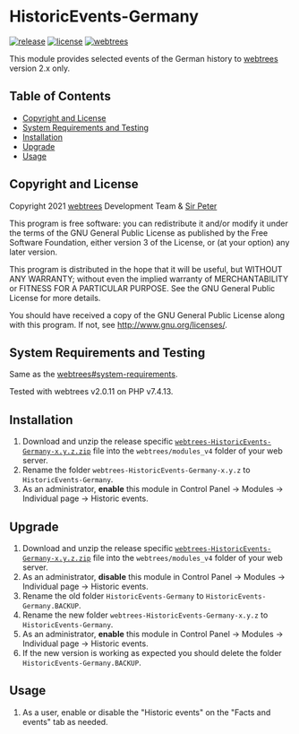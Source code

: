 # HistoricEvents-Germany
[![release](https://img.shields.io/static/v1?label=release&message=v1.0.3&color=green)](https://github.com/reteP-riS/webtrees-HistoricEvents-Germany/releases "release")
[![license](https://img.shields.io/static/v1?label=license&message=GPL-3.0&color=orange)](https://github.com/reteP-riS/webtrees-HistoricEvents-Germany/blob/main/LICENSE.md "license")
[![webtrees](https://img.shields.io/static/v1?label=webtrees&message=v2.x&color=blue)](https://github.com/fisharebest/webtrees "webtrees")

This module provides selected events of the German history to [webtrees](https://github.com/fisharebest/webtrees) version 2.x only.

## Table of Contents

* [Copyright and License](#copyright-and-license)
* [System Requirements and Testing](#system-requirements-and-testing)
* [Installation](#installation)
* [Upgrade](#upgrade)
* [Usage](#usage)

## Copyright and License

Copyright 2021 [webtrees](https://github.com/fisharebest/webtrees "webtrees") Development Team & [Sir Peter](https://github.com/reteP-riS/webtrees-HistoricEvents-Germany "Sir Peter")

This program is free software: you can redistribute it and/or modify it under the terms of the GNU General Public License as published by the Free Software Foundation, either version 3 of the License, or (at your option) any later version.

This program is distributed in the hope that it will be useful, but WITHOUT ANY WARRANTY; without even the implied warranty of MERCHANTABILITY or FITNESS FOR A PARTICULAR PURPOSE. See the GNU General Public License for more details.

You should have received a copy of the GNU General Public License along with this program. If not, see <http://www.gnu.org/licenses/>.

## System Requirements and Testing

Same as the [webtrees#system-requirements](https://github.com/fisharebest/webtrees#system-requirements).

Tested with webtrees v2.0.11 on PHP v7.4.13.

## Installation

1. Download and unzip the release specific [`webtrees-HistoricEvents-Germany-x.y.z.zip`](https://github.com/reteP-riS/webtrees-HistoricEvents-Germany/releases "release") file into the `webtrees/modules_v4` folder of your web server.
2. Rename the folder `webtrees-HistoricEvents-Germany-x.y.z` to `HistoricEvents-Germany`.
3. As an administrator, **enable** this module in Control Panel -> Modules -> Individual page -> Historic events.

## Upgrade

1. Download and unzip the release specific [`webtrees-HistoricEvents-Germany-x.y.z.zip`](https://github.com/reteP-riS/webtrees-HistoricEvents-Germany/releases "release") file into the `webtrees/modules_v4` folder of your web server.
2. As an administrator, **disable** this module in Control Panel -> Modules -> Individual page -> Historic events.
3. Rename the old folder `HistoricEvents-Germany` to `HistoricEvents-Germany.BACKUP`.
4. Rename the new folder `webtrees-HistoricEvents-Germany-x.y.z` to `HistoricEvents-Germany`.
5. As an administrator, **enable** this module in Control Panel -> Modules -> Individual page -> Historic events.
6. If the new version is working as expected you should delete the folder `HistoricEvents-Germany.BACKUP`.

## Usage

1. As a user, enable or disable the "Historic events" on the "Facts and events" tab as needed.
